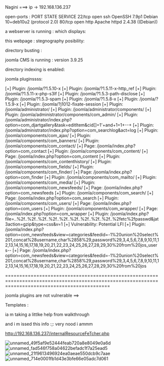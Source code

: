 Nagini ===>
ip → 192.168.136.237




open-ports : 
PORT   STATE SERVICE
22/tcp open  ssh          OpenSSH 7.9p1 Debian 10+deb10u2 (protocol 2.0)
80/tcp open  http         Apache httpd 2.4.38 ((Debian))



a webserver is running : which displays: 



this webpage :
stegnography posibility: 




directory busting :




joomla CMS is running :  version 3.9.25

directory indexing is enabled:


joomla pluginssss: 

[+] Plugin: /joomla/?1.5.10-x 
[+] Plugin: /joomla/?1.5.11-x-http_ref 
[+] Plugin: /joomla/?1.5.11-x-php-s3lf 
[+] Plugin: /joomla/?1.5.3-path-disclose 
[+] Plugin: /joomla/?1.5.3-spam 
[+] Plugin: /joomla/?1.5.8-x 
[+] Plugin: /joomla/?1.5.9-x 
[+] Plugin: /joomla/?j1012-fixate-session 
[+] Plugin: /joomla/administrator/ 
[+] Plugin: /joomla/administrator/components/ 
[+] Plugin: /joomla/administrator/components/com_admin/ 
[+] Plugin: /joomla/administrator/index.php?option=com_djartgallery&task=editItem&cid[]=1'+and+1=1+--+ 
[+] Plugin: /joomla/administrator/index.php?option=com_searchlog&act=log 
[+] Plugin: /joomla/components/com_ajax/ 
[+] Plugin: /joomla/components/com_banners/ 
[+] Plugin: /joomla/components/com_contact/ 
[+] Page: /joomla/index.php?option=com_contact
[+] Plugin: /joomla/components/com_content/ 
[+] Page: /joomla/index.php?option=com_content
[+] Plugin: /joomla/components/com_contenthistory/ 
[+] Plugin: /joomla/components/com_fields/ 
[+] Plugin: /joomla/components/com_finder/ 
[+] Page: /joomla/index.php?option=com_finder
[+] Plugin: /joomla/components/com_mailto/ 
[+] Plugin: /joomla/components/com_media/ 
[+] Plugin: /joomla/components/com_newsfeeds/ 
[+] Page: /joomla/index.php?option=com_newsfeeds
[+] Plugin: /joomla/components/com_search/ 
[+] Page: /joomla/index.php?option=com_search
[+] Plugin: /joomla/components/com_users/ 
[+] Page: /joomla/index.php?option=com_users
[+] Plugin: /joomla/components/com_wrapper/ 
[+] Page: /joomla/index.php?option=com_wrapper
[+] Plugin: /joomla/index.php?file=..%2f..%2f..%2f..%2f..%2f..%2f..%2f..%2f..%2f..%2fetc%2fpasswd&jat3action=gzip&amp;type=css&v=1 
[+] Vulnerability: Potential LFI
[+] Plugin: /joomla/index.php?option=com_newsfeeds&view=categories&feedid=-1%20union%20select%201,concat%28username,char%2858%29,password%29,3,4,5,6,7,8,9,10,11,12,13,14,15,16,17,18,19,20,21,22,23,24,25,26,27,28,29,30%20from%20jos_users-- 
[+] Page: /joomla/index.php?option=com_newsfeeds&view=categories&feedid=-1%20union%20select%201,concat%28username,char%2858%29,password%29,3,4,5,6,7,8,9,10,11,12,13,14,15,16,17,18,19,20,21,22,23,24,25,26,27,28,29,30%20from%20jos

=================================================================================================================================================



joomla plugins are not vulnerable ==> 

Templates :



ia m taking a littlke help from walkthrough


and i m issed this info :;:  very  nood i ammm





<http://192.168.136.237/internalResourceFeTcher.php>


![unnamed_49f5af9e52444feab720a8e8049e0a6d](unnamed_49f5af9e52444feab720a8e8049e0a6d.png)
![unnamed_fad546f758a04622befadc1f7a25ead5](unnamed_fad546f758a04622befadc1f7a25ead5.png)
![unnamed_21f9613496924ea0aeae550dcb9c7aae](unnamed_21f9613496924ea0aeae550dcb9c7aae.png)
![unnamed_714e0001fb1d43e3bfe66e05adc7d061](unnamed_714e0001fb1d43e3bfe66e05adc7d061.png)
